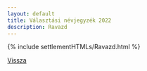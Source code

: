```yaml
---
layout: default
title: Választási névjegyzék 2022
description: Ravazd
---
```


{% include settlementHTMLs/Ravazd.html %}

[Vissza](../)